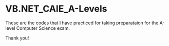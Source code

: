 # VB.NET_CAIE_A-Levels


These are the codes that I have practiced for taking preparataion for the A-level Computer Science exam.

Thank you!
